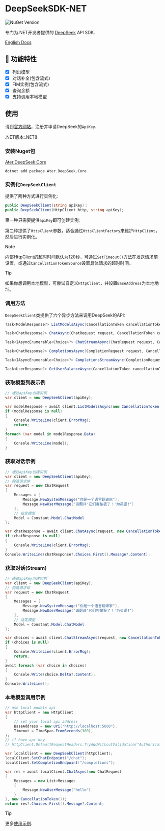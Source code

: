 # DeepSeekSDK-NET

![NuGet Version](https://img.shields.io/nuget/v/Ater.DeepSeek.Core)

专门为.NET开发者提供的 [DeepSeek](https://www.deepseek.com) API SDK.

[English Docs](./README.md)

## 🚀 功能特性

- [x] 列出模型
- [x] 对话补全(包含流式)
- [x] FIM实例(包含流式)
- [x] 查询余额
- [x] 支持调用本地模型

## 使用

请到[官方网站](https://platform.deepseek.com/)，注册并申请DeepSeek的`ApiKey`.

.NET版本:.NET8

### 安装Nuget包

[Ater.DeepSeek.Core](https://www.nuget.org/packages/Ater.DeepSeek.Core)

```shell
dotnet add package Ater.DeepSeek.Core
```

### 实例化`DeepSeekClient`

提供了两种方式进行实例化:

```csharp
public DeepSeekClient(string apiKey)；
public DeepSeekClient(HttpClient http, string apiKey);
```

第一种只需要提供`apiKey`即可创建实例;

第二种提供了`HttpClient`参数，适合通过`HttpClientFactory`来维护`HttpClient`，然后进行实例化。

> [!NOTE]
> 内部HttpClient的超时时间默认为120秒，可通过`SetTimeout()`方法在发送请求前设置，或通过`CancellationTokenSource`设置具体请求的超时时间。

> [!TIP]
> 如果你想调用本地模型，可尝试自定义`HttpClient`，并设置`BaseAddress`为本地地址。

### 调用方法

`DeepSeekClient`类提供了六个异步方法来调用DeepSeek的API:

```csharp
Task<ModelResponse?> ListModelsAsync(CancellationToken cancellationToken);

Task<ChatResponse?> ChatAsync(ChatRequest request, CancellationToken cancellationToken);

Task<IAsyncEnumerable<Choice>?> ChatStreamAsync(ChatRequest request, CancellationToken cancellationToken);

Task<ChatResponse?> CompletionsAsync(CompletionRequest request, CancellationToken cancellationToken);

Task<IAsyncEnumerable<Choice>?> CompletionsStreamAsync(CompletionRequest request, CancellationToken cancellationToken);

Task<UserResponse?> GetUserBalanceAsync(CancellationToken cancellationToken);
```

### 获取模型列表示例

```csharp
// 通过apiKey创建实例
var client = new DeepSeekClient(apiKey);

var modelResponse = await client.ListModelsAsync(new CancellationToken());
if (modelResponse is null)
{
    Console.WriteLine(client.ErrorMsg);
    return;
}
foreach (var model in modelResponse.Data)
{
    Console.WriteLine(model);
}
```

### 获取对话示例

```csharp
// 通过apiKey创建实例
var client = new DeepSeekClient(apiKey);
// 构造请求体
var request = new ChatRequest
{
    Messages = [
        Message.NewSystemMessage("你是一个语言翻译家"),
        Message.NewUserMessage("请翻译'它们害怕极了！'为英语!")
    ],
    // 指定模型
    Model = Constant.Model.ChatModel
};

var chatResponse = await client.ChatAsync(request, new CancellationToken());
if (chatResponse is null)
{
    Console.WriteLine(client.ErrorMsg);
}
Console.WriteLine(chatResponse?.Choices.First().Message?.Content);
```

### 获取对话(Stream)

```csharp
// 通过apiKey创建实例
var client = new DeepSeekClient(apiKey);
// 构造请求体
var request = new ChatRequest
{
    Messages = [
        Message.NewSystemMessage("你是一个语言翻译家"),
        Message.NewUserMessage("请翻译'它们害怕极了！'为英语!")
    ],
    // 指定模型
    Model = Constant.Model.ChatModel
};

var choices = await client.ChatStreamAsync(request, new CancellationToken());
if (choices is null)
{
    Console.WriteLine(client.ErrorMsg);
    return;
}
await foreach (var choice in choices)
{
    Console.Write(choice.Delta?.Content);
}
Console.WriteLine();
```

### 本地模型调用示例

```csharp
// use local models api
var httpClient = new HttpClient
{
    // set your local api address
    BaseAddress = new Uri("http://localhost:5000"),
    Timeout = TimeSpan.FromSeconds(300),
};
// if have api key
// httpClient.DefaultRequestHeaders.TryAddWithoutValidation("Authorization", "Bearer " + "your_token");

var localClient = new DeepSeekClient(httpClient);
localClient.SetChatEndpoint("/chat");
localClient.SetCompletionEndpoint("/completions");

var res = await localClient.ChatAsync(new ChatRequest
{
    Messages = new List<Message>
    {
        Message.NewUserMessage("hello")
    }
}, new CancellationToken());
return res?.Choices.First().Message?.Content;
```

> [!TIP]
> 更多[使用示例](https://github.com/niltor/DeepSeekSDK-NET/tree/dev/sample/Sample).
